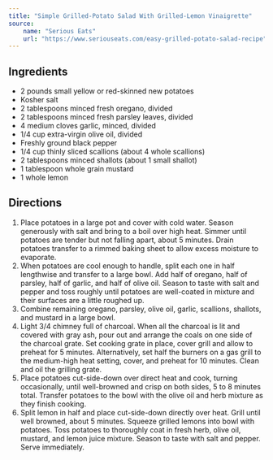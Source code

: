```yaml
---
title: "Simple Grilled-Potato Salad With Grilled-Lemon Vinaigrette"
source:
    name: "Serious Eats"
    url: "https://www.seriouseats.com/easy-grilled-potato-salad-recipe"
---
```


## Ingredients

-   2 pounds small yellow or red-skinned new potatoes
-   Kosher salt
-   2 tablespoons minced fresh oregano, divided
-   2 tablespoons minced fresh parsley leaves, divided
-   4 medium cloves garlic, minced, divided
-   1/4 cup extra-virgin olive oil, divided
-   Freshly ground black pepper
-   1/4 cup thinly sliced scallions (about 4 whole scallions)
-   2 tablespoons minced shallots (about 1 small shallot)
-   1 tablespoon whole grain mustard
-   1 whole lemon

## Directions

1. Place potatoes in a large pot and cover with cold water. Season generously with salt and bring to a boil over high heat. Simmer until potatoes are tender but not falling apart, about 5 minutes. Drain potatoes transfer to a rimmed baking sheet to allow excess moisture to evaporate.
1. When potatoes are cool enough to handle, split each one in half lengthwise and transfer to a large bowl. Add half of oregano, half of parsley, half of garlic, and half of olive oil. Season to taste with salt and pepper and toss roughly until potatoes are well-coated in mixture and their surfaces are a little roughed up.
1. Combine remaining oregano, parsley, olive oil, garlic, scallions, shallots, and mustard in a large bowl.
1. Light 3/4 chimney full of charcoal. When all the charcoal is lit and covered with gray ash, pour out and arrange the coals on one side of the charcoal grate. Set cooking grate in place, cover grill and allow to preheat for 5 minutes. Alternatively, set half the burners on a gas grill to the medium-high heat setting, cover, and preheat for 10 minutes. Clean and oil the grilling grate.
1. Place potatoes cut-side-down over direct heat and cook, turning occasionally, until well-browned and crisp on both sides, 5 to 8 minutes total. Transfer potatoes to the bowl with the olive oil and herb mixture as they finish cooking.
1. Split lemon in half and place cut-side-down directly over heat. Grill until well browned, about 5 minutes. Squeeze grilled lemons into bowl with potatoes. Toss potatoes to thoroughly coat in fresh herb, olive oil, mustard, and lemon juice mixture. Season to taste with salt and pepper. Serve immediately.

